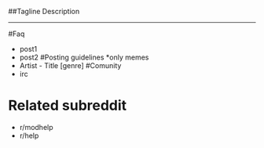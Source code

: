 ##Tagline
Description
***
#Faq
 * post1
 * post2
#Posting guidelines
 *only memes
 * Artist - Title [genre]
#Comunity
 * irc
# Related subreddit
 * r/modhelp
 * r/help
